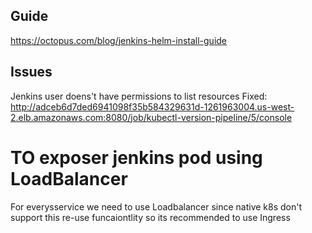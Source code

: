 ## Guide
https://octopus.com/blog/jenkins-helm-install-guide

## Issues
Jenkins user doens't have permissions to list resources
Fixed: http://adceb6d7ded6941098f35b584329631d-1261963004.us-west-2.elb.amazonaws.com:8080/job/kubectl-version-pipeline/5/console

# TO exposer jenkins pod using LoadBalancer
For everysservice we need to use Loadbalancer since native k8s don't support this re-use funcaiontlity so its recommended to use Ingress 
